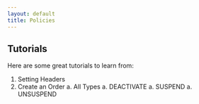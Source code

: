 ```yaml
---
layout: default
title: Policies
---
```

 
## Tutorials

Here are some great tutorials to learn from:

1. Setting Headers
1. Create an Order
  a. All Types
  a. DEACTIVATE
  a. SUSPEND
  a. UNSUSPEND
 


